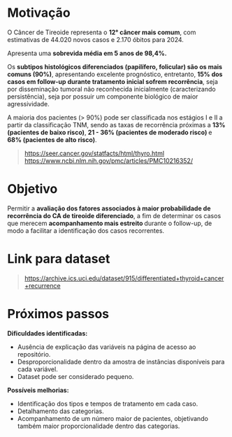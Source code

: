 # Motivação

O Câncer de Tireoide representa o <b> 12° câncer mais comum</b>, com estimativas de 44.020 novos casos e 2.170 óbitos para 2024.

Apresenta uma <b>sobrevida média em 5 anos de 98,4%.</b> 

Os <b>subtipos histológicos diferenciados (papilífero, folicular) são os mais comuns (90%)</b>, apresentando excelente prognóstico, entretanto, <b>15% dos casos em follow-up durante tratamento inicial sofrem recorrência</b>, seja por disseminação tumoral não reconhecida inicialmente (caracterizando persistência), seja por possuir um componente biológico de maior agressividade.

A maioria dos pacientes (> 90%) pode ser classificada nos estágios I e II a partir da classificação TNM, sendo as taxas de recorrência próximas a <b>13% (pacientes de baixo risco)</b>, <b>21 - 36% (pacientes de  moderado risco) </b> e <b>68% (pacientes de alto risco)</b>.

> https://seer.cancer.gov/statfacts/html/thyro.html
>https://www.ncbi.nlm.nih.gov/pmc/articles/PMC10216352/

# Objetivo

Permitir a <b>avaliação dos fatores associados à maior probabilidade de recorrência do CA de tireoide diferenciado</b>, a fim de determinar os casos que merecem <b>acompanhamento mais estreito </b> durante o follow-up, de modo a facilitar a identificação dos casos recorrentes.

# Link para dataset

> https://archive.ics.uci.edu/dataset/915/differentiated+thyroid+cancer+recurrence

# Próximos passos

<b>Dificuldades identificadas:</b>
- Ausência de explicação das variáveis na página de acesso ao repositório.
- Desproporcionalidade dentro da amostra de instâncias disponíveis para cada variável.
- Dataset pode ser considerado pequeno.

<b>Possíveis melhorias:</b>
- Identificação dos tipos e tempos de tratamento em cada caso.
- Detalhamento das categorias.
- Acompanhamento de um número maior de pacientes, objetivando também maior proporcionalidade dentro das categorias.
